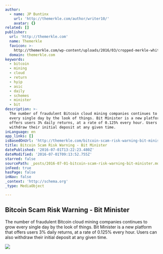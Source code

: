 ```yaml
---
author:
  - name: JP Buntinx
    url: 'http://themerkle.com/author/writer10/'
    avatar: {}
related: []
publisher:
  url: 'http://themerkle.com'
  name: Themerkle
  favicon: >-
    http://themerkle.com/wp-content/uploads/2016/03/cropped-merkle-white-1-192x192.png
  domain: themerkle.com
keywords:
  - bitcoin
  - mining
  - cloud
  - return
  - hyip
  - asic
  - daily
  - schemes
  - minister
  - bit
description: >-
  The number of fraudulent Bitcoin cloud mining companies continues to grow
  every single day by the look of things. Bit Minister is a new platform that
  offers users 3% daily returns, at a rate of 0.125% every hour. Users can also
  withdraw their initial deposit at any given time.
inLanguage: en
app_links: []
isBasedOnUrl: 'http://themerkle.com/bitcoin-scam-risk-warning-bit-minister/'
title: Bitcoin Scam Risk Warning - Bit Minister
datePublished: '2016-07-01T13:22:23.480Z'
dateModified: '2016-07-01T09:13:52.755Z'
starred: false
sourcePath: _posts/2016-07-01-bitcoin-scam-risk-warning-bit-minister.md
inFeed: true
hasPage: false
inNav: false
_context: 'http://schema.org'
_type: MediaObject

---
```

<article style=""><h1>Bitcoin Scam Risk Warning - Bit Minister</h1><p>The number of fraudulent Bitcoin cloud mining companies continues to grow every single day by the look of things. Bit Minister is a new platform that offers users 3% daily returns, at a rate of 0.125% every hour. Users can also withdraw their initial deposit at any given time.</p><img src="http://themerkle.com/wp-content/uploads/2016/07/shutterstock_178175843.jpg" /></article>